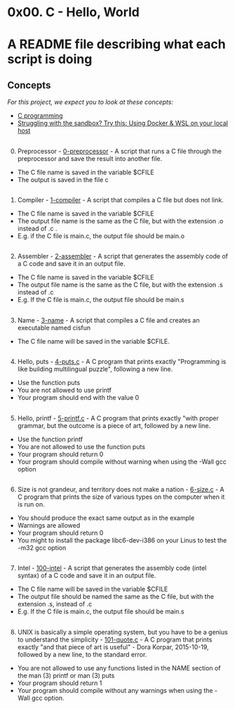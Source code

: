 # 0x00. C - Hello, World

# A README file describing what each script is doing

##

## Concepts
_For this project, we expect you to look at these concepts:_

* [C programming](https://s3.amazonaws.com/alx-intranet.hbtn.io/uploads/misc/2022/4/e0ccf91eec6b977a9e00ed384dc285df9c2772e3.pdf?X-Amz-Algorithm=AWS4-HMAC-SHA256&X-Amz-Credential=AKIARDDGGGOUSBVO6H7D%2F20240206%2Fus-east-1%2Fs3%2Faws4_request&X-Amz-Date=20240206T220826Z&X-Amz-Expires=86400&X-Amz-SignedHeaders=host&X-Amz-Signature=0d88cc870d8049523b78ee579af98bea0601e76b70f02e95bb6969cc273c2d2c)
* [Struggling with the sandbox? Try this: Using Docker & WSL on your local host](https://intranet.alxswe.com/concepts/100039)

##

0. Preprocessor - [0-preprocessor](./0-preprocessor) - A script that runs a C file through the preprocessor and save the result into another file.
* The C file name is saved in the variable $CFILE
* The output is saved in the file c
##
1. Compiler - [1-compiler](./1-compiler) -  A script that compiles a C file but does not link.
* The C file name is saved in the variable $CFILE
* The output file name is the same as the C file, but with the extension .o instead of .c .
* E.g. if the C file is main.c, the output file should be main.o
##
2. Assembler - [2-assembler](./2-assembler) - A script that generates the assembly code of a C code and save it in an output file.
* The C file name is saved in the variable $CFILE
* The output file name is the same as the C file, but with the extension .s instead of .c
* E.g. If the C file is main.c, the output file should be main.s
##
3. Name - [3-name](./3-name) - A script that compiles a C file and creates an executable named cisfun
* The C file name will be saved in the variable $CFILE.
##
4. Hello, puts - [4-puts.c](./4-puts.c) - A C program that prints exactly "Programming is like building  multilingual puzzle", following a new line.
* Use the function puts
* You are not allowed to use printf
* Your program should end with the value 0
##
5. Hello, printf - [5-printf.c](./5-printf.c) - A C program that prints exactly "with proper grammar, but the outcome is a piece of art, followed by a new line.
* Use the function printf
* You are not allowed to use the function puts
* Your program should return 0
* Your program should compile without warning when using the -Wall gcc option
##
6. Size is not grandeur, and territory does not make a nation - [6-size.c](./6-size.c) - A C program that prints the size of various types on the computer when it is run on.
* You should produce the exact same output as in the example
* Warnings are allowed
* Your program should return 0
* You might to install the package libc6-dev-i386 on your Linus to test the -m32 gcc option
##
7. Intel - [100-intel](./100-intel) - A script that generates the assembly code (intel syntax) of a C code and save it in an output file.
* The C file name will be saved in the variable $CFILE
* The output file should be named the same as the C file, but with the extension .s, instead of .c
* E.g. If the C file is main.c, the output file should be main.s
##
8. UNIX is basically a simple operating system, but you have to be a genius to understand the simplicity - [101-quote.c](./101-quote.c) - A C program that prints exactly "and that piece of art is useful" - Dora Korpar, 2015-10-19, followed by a new line, to the standard error.
* You are not allowed to use any functions listed in the NAME section of the man (3) printf or man (3) puts
* Your program should return 1
* Your program should compile without any warnings when using the -Wall gcc option.

